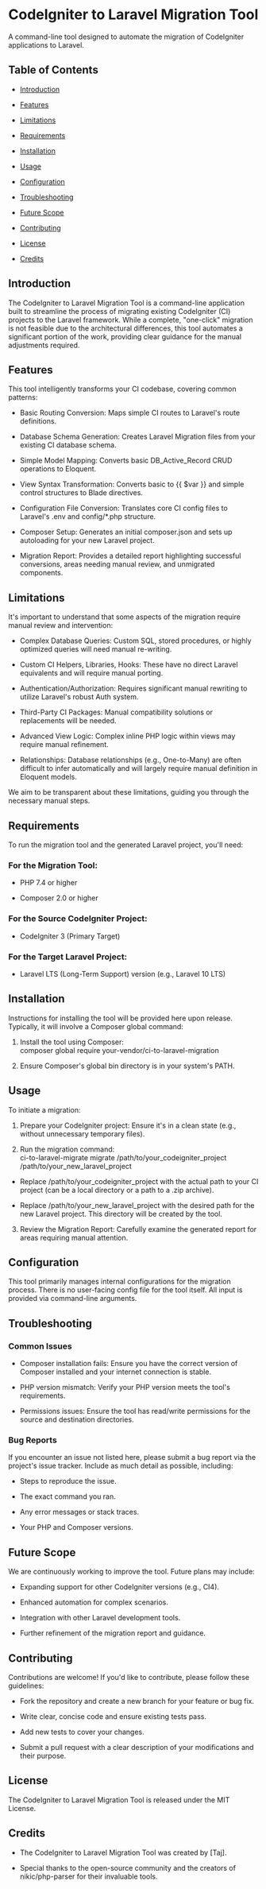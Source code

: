 # CodeIgniter to Laravel Migration Tool

A command-line tool designed to automate the migration of CodeIgniter applications to Laravel.

## Table of Contents

*   [Introduction](https://docs.google.com/document/d/1diakm2k8WIRN3OWJoQ2lptdEeqWKTH0m1jjufsbgh_c/edit#bookmark=id.1d46mf1slaxe)
    
*   [Features](https://docs.google.com/document/d/1diakm2k8WIRN3OWJoQ2lptdEeqWKTH0m1jjufsbgh_c/edit#bookmark=id.7cry1nim4l24)
    
*   [Limitations](https://docs.google.com/document/d/1diakm2k8WIRN3OWJoQ2lptdEeqWKTH0m1jjufsbgh_c/edit#bookmark=id.40skx05rdjx6)
    
*   [Requirements](https://docs.google.com/document/d/1diakm2k8WIRN3OWJoQ2lptdEeqWKTH0m1jjufsbgh_c/edit#bookmark=id.x9elv3slr6mv)
    
*   [Installation](https://docs.google.com/document/d/1diakm2k8WIRN3OWJoQ2lptdEeqWKTH0m1jjufsbgh_c/edit#bookmark=id.ii3ri5m4z8po)
    
*   [Usage](https://docs.google.com/document/d/1diakm2k8WIRN3OWJoQ2lptdEeqWKTH0m1jjufsbgh_c/edit#bookmark=id.i5vpur4siwki)
    
*   [Configuration](https://docs.google.com/document/d/1diakm2k8WIRN3OWJoQ2lptdEeqWKTH0m1jjufsbgh_c/edit#bookmark=id.z92o9wylp9x8)
    
*   [Troubleshooting](https://docs.google.com/document/d/1diakm2k8WIRN3OWJoQ2lptdEeqWKTH0m1jjufsbgh_c/edit#bookmark=id.cjsteq2rrix8)
    
*   [Future Scope](https://docs.google.com/document/d/1diakm2k8WIRN3OWJoQ2lptdEeqWKTH0m1jjufsbgh_c/edit#bookmark=id.w6thk3bn0ldh)
    
*   [Contributing](https://docs.google.com/document/d/1diakm2k8WIRN3OWJoQ2lptdEeqWKTH0m1jjufsbgh_c/edit#bookmark=id.snfxgb8oia2d)
    
*   [License](https://docs.google.com/document/d/1diakm2k8WIRN3OWJoQ2lptdEeqWKTH0m1jjufsbgh_c/edit#bookmark=id.2duopv23z3kn)
    
*   [Credits](https://docs.google.com/document/d/1diakm2k8WIRN3OWJoQ2lptdEeqWKTH0m1jjufsbgh_c/edit#bookmark=id.9039ue57fper)
    

## Introduction

The CodeIgniter to Laravel Migration Tool is a command-line application built to streamline the process of migrating existing CodeIgniter (CI) projects to the Laravel framework. While a complete, "one-click" migration is not feasible due to the architectural differences, this tool automates a significant portion of the work, providing clear guidance for the manual adjustments required.

## Features

This tool intelligently transforms your CI codebase, covering common patterns:

*   Basic Routing Conversion: Maps simple CI routes to Laravel's route definitions.
    
*   Database Schema Generation: Creates Laravel Migration files from your existing CI database schema.
    
*   Simple Model Mapping: Converts basic DB\_Active\_Record CRUD operations to Eloquent.
    
*   View Syntax Transformation: Converts basic <?php echo $var; ?> to {{ $var }} and simple control structures to Blade directives.
    
*   Configuration File Conversion: Translates core CI config files to Laravel's .env and config/\*.php structure.
    
*   Composer Setup: Generates an initial composer.json and sets up autoloading for your new Laravel project.
    
*   Migration Report: Provides a detailed report highlighting successful conversions, areas needing manual review, and unmigrated components.
    

## Limitations

It's important to understand that some aspects of the migration require manual review and intervention:

*   Complex Database Queries: Custom SQL, stored procedures, or highly optimized queries will need manual re-writing.
    
*   Custom CI Helpers, Libraries, Hooks: These have no direct Laravel equivalents and will require manual porting.
    
*   Authentication/Authorization: Requires significant manual rewriting to utilize Laravel's robust Auth system.
    
*   Third-Party CI Packages: Manual compatibility solutions or replacements will be needed.
    
*   Advanced View Logic: Complex inline PHP logic within views may require manual refinement.
    
*   Relationships: Database relationships (e.g., One-to-Many) are often difficult to infer automatically and will largely require manual definition in Eloquent models.
    

We aim to be transparent about these limitations, guiding you through the necessary manual steps.

## Requirements

To run the migration tool and the generated Laravel project, you'll need:

### For the Migration Tool:

*   PHP 7.4 or higher
    
*   Composer 2.0 or higher
    

### For the Source CodeIgniter Project:

*   CodeIgniter 3 (Primary Target)
    

### For the Target Laravel Project:

*   Laravel LTS (Long-Term Support) version (e.g., Laravel 10 LTS)
    

## Installation

Instructions for installing the tool will be provided here upon release. Typically, it will involve a Composer global command:

1.  Install the tool using Composer:  
    composer global require your-vendor/ci-to-laravel-migration  
      
    
2.  Ensure Composer's global bin directory is in your system's PATH.
    

## Usage

To initiate a migration:

1.  Prepare your CodeIgniter project: Ensure it's in a clean state (e.g., without unnecessary temporary files).
    
2.  Run the migration command:  
    ci-to-laravel-migrate migrate /path/to/your\_codeigniter\_project /path/to/your\_new\_laravel\_project  
      
    

*   Replace /path/to/your\_codeigniter\_project with the actual path to your CI project (can be a local directory or a path to a .zip archive).
    
*   Replace /path/to/your\_new\_laravel\_project with the desired path for the new Laravel project. This directory will be created by the tool.
    

3.  Review the Migration Report: Carefully examine the generated report for areas requiring manual attention.
    

## Configuration

This tool primarily manages internal configurations for the migration process. There is no user-facing config file for the tool itself. All input is provided via command-line arguments.

## Troubleshooting

### Common Issues

*   Composer installation fails: Ensure you have the correct version of Composer installed and your internet connection is stable.
    
*   PHP version mismatch: Verify your PHP version meets the tool's requirements.
    
*   Permissions issues: Ensure the tool has read/write permissions for the source and destination directories.
    

### Bug Reports

If you encounter an issue not listed here, please submit a bug report via the project's issue tracker. Include as much detail as possible, including:

*   Steps to reproduce the issue.
    
*   The exact command you ran.
    
*   Any error messages or stack traces.
    
*   Your PHP and Composer versions.
    

## Future Scope

We are continuously working to improve the tool. Future plans may include:

*   Expanding support for other CodeIgniter versions (e.g., CI4).
    
*   Enhanced automation for complex scenarios.
    
*   Integration with other Laravel development tools.
    
*   Further refinement of the migration report and guidance.
    

## Contributing

Contributions are welcome! If you'd like to contribute, please follow these guidelines:

*   Fork the repository and create a new branch for your feature or bug fix.
    
*   Write clear, concise code and ensure existing tests pass.
    
*   Add new tests to cover your changes.
    
*   Submit a pull request with a clear description of your modifications and their purpose.
    

## License

The CodeIgniter to Laravel Migration Tool is released under the MIT License.

## Credits

*   The CodeIgniter to Laravel Migration Tool was created by \[Taj\].
    
*   Special thanks to the open-source community and the creators of nikic/php-parser for their invaluable tools.